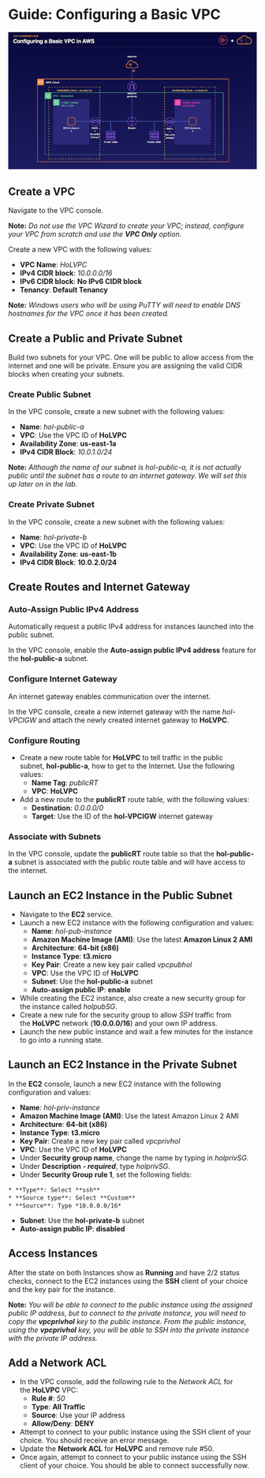 # Guide: Configuring a Basic VPC

![](./basic-vpc-guide.png)

## Create a VPC

Navigate to the VPC console.

**Note:** *Do not use the VPC Wizard to create your VPC; instead, configure your VPC from scratch and use the **VPC Only** option.*

Create a new VPC with the following values:

- **VPC Name**: *HoLVPC*
- **IPv4 CIDR block**: *10.0.0.0/16*
- **IPv6 CIDR block**: **No IPv6 CIDR block**
- **Tenancy**: **Default Tenancy**

**Note:** *Windows users who will be using PuTTY will need to enable DNS hostnames for the VPC once it has been created.*


## Create a Public and Private Subnet

Build two subnets for your VPC. One will be public to allow access from the internet and one will be private. Ensure you are assigning the valid CIDR blocks when creating your subnets.

### Create Public Subnet

In the VPC console, create a new subnet with the following values:

- **Name**: *hol-public-a*
- **VPC**: Use the VPC ID of **HoLVPC**
- **Availability Zone**: **us-east-1a**
- **IPv4 CIDR Block**: *10.0.1.0/24*

**Note:** *Although the name of our subnet is hol-public-a, it is not actually public until the subnet has a route to an internet gateway. We will set this up later on in the lab.*

### Create Private Subnet

In the VPC console, create a new subnet with the following values:

- **Name**: *hol-private-b*
- **VPC**: Use the VPC ID of **HoLVPC**
- **Availability Zone**: **us-east-1b**
- **IPv4 CIDR Block**: **10.0.2.0/24**


## Create Routes and Internet Gateway

### Auto-Assign Public IPv4 Address

Automatically request a public IPv4 address for instances launched into the public subnet.

In the VPC console, enable the **Auto-assign public IPv4 address** feature for the **hol-public-a** subnet.

### Configure Internet Gateway

An internet gateway enables communication over the internet.

In the VPC console, create a new internet gateway with the name *hol-VPCIGW* and attach the newly created internet gateway to **HoLVPC**.

### Configure Routing

- Create a new route table for **HoLVPC** to tell traffic in the public subnet, **hol-public-a**, how to get to the Internet. Use the following values:
    - **Name Tag**: *publicRT*
    - **VPC**: **HoLVPC**
- Add a new route to the **publicRT** route table, with the following values:
    - **Destination**: *0.0.0.0/0*
    - **Target**: Use the ID of the **hol-VPCIGW** internet gateway

### Associate with Subnets

In the VPC console, update the **publicRT** route table so that the **hol-public-a** subnet is associated with the public route table and will have access to the internet.


## Launch an EC2 Instance in the Public Subnet

- Navigate to the **EC2** service.
- Launch a new EC2 instance with the following configuration and values:
    - **Name**: *hol-pub-instance*
    - **Amazon Machine Image (AMI)**: Use the latest **Amazon Linux 2 AMI**
    - **Architecture**: **64-bit (x86)**
    - **Instance Type**: **t3.micro**
    - **Key Pair**: Create a new key pair called *vpcpubhol*
    - **VPC**: Use the VPC ID of **HoLVPC**
    - **Subnet**: Use the **hol-public-a** subnet
    - **Auto-assign public IP**: **enable**
- While creating the EC2 instance, also create a new security group for the instance called *holpubSG*.
- Create a new rule for the security group to allow *SSH* traffic from the **HoLVPC** network (**10.0.0.0/16**) and your own IP address.
- Launch the new public instance and wait a few minutes for the instance to go into a running state.


## Launch an EC2 Instance in the Private Subnet

In the **EC2** console, launch a new EC2 instance with the following configuration and values:

- **Name**: *hol-priv-instance*
- **Amazon Machine Image (AMI)**: Use the latest Amazon Linux 2 AMI
- **Architecture**: **64-bit (x86)**
- **Instance Type**: **t3.micro**
- **Key Pair**: Create a new key pair called *vpcprivhol*
- **VPC**: Use the VPC ID of **HoLVPC**
- Under **Security group name**, change the name by typing in *holprivSG*.
- Under **Description - *required***, type *holprivSG*.
- Under **Security Group rule 1**, set the following fields:

```
* **Type**: Select **ssh**
* **Source type**: Select **Custom**
* **Source**: Type *10.0.0.0/16*

```

- **Subnet**: Use the **hol-private-b** subnet
- **Auto-assign public IP**: **disabled**


## Access Instances

After the state on both Instances show as **Running** and have 2/2 status checks, connect to the EC2 instances using the **SSH** client of your choice and the key pair for the instance.

**Note:** *You will be able to connect to the public instance using the assigned public IP address, but to connect to the private instance, you will need to copy the **vpcprivhol** key to the public instance. From the public instance, using the **vpcprivhol** key, you will be able to SSH into the private instance with the private IP address.*


## Add a Network ACL

- In the VPC console, add the following rule to the *Network ACL* for the **HoLVPC** VPC:
    - **Rule #**: *50*
    - **Type**: **All Traffic**
    - **Source**: Use your IP address
    - **Allow/Deny**: **DENY**
- Attempt to connect to your public instance using the SSH client of your choice. You should receive an error message.
- Update the **Network ACL** for **HoLVPC** and remove rule #50.
- Once again, attempt to connect to your public instance using the SSH client of your choice. You should be able to connect successfully now.